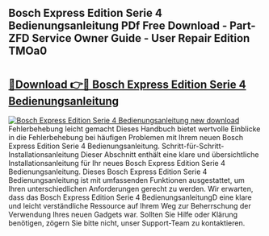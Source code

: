 ## Bosch Express Edition Serie 4 Bedienungsanleitung PDf Free Download - Part-ZFD Service Owner Guide - User Repair Edition TMOa0

# <h2><a href="http://df4b2c8.blite.top/?on=Bosch+Express+Edition+Serie+4+Bedienungsanleitung">🔗Download 👉🔴 Bosch Express Edition Serie 4 Bedienungsanleitung</a></h2>

[![Bosch Express Edition Serie 4 Bedienungsanleitung new download](https://i.imgur.com/lujVjoI.png)](http://df4b2c8.blite.top/?on=Bosch+Express+Edition+Serie+4+Bedienungsanleitung)
Fehlerbehebung leicht gemacht Dieses Handbuch bietet wertvolle Einblicke in die Fehlerbehebung bei häufigen Problemen mit Ihrem neuen Bosch Express Edition Serie 4 Bedienungsanleitung. Schritt-für-Schritt-Installationsanleitung Dieser Abschnitt enthält eine klare und übersichtliche Installationsanleitung für Ihr neues Bosch Express Edition Serie 4 Bedienungsanleitung. Dieses Bosch Express Edition Serie 4 Bedienungsanleitung ist mit umfassenden Funktionen ausgestattet, um Ihren unterschiedlichen Anforderungen gerecht zu werden. Wir erwarten, dass das Bosch Express Edition Serie 4 BedienungsanleitungD eine klare und leicht verständliche Ressource auf Ihrem Weg zur Beherrschung der Verwendung Ihres neuen Gadgets war. Sollten Sie Hilfe oder Klärung benötigen, zögern Sie bitte nicht, unser Support-Team zu kontaktieren.
